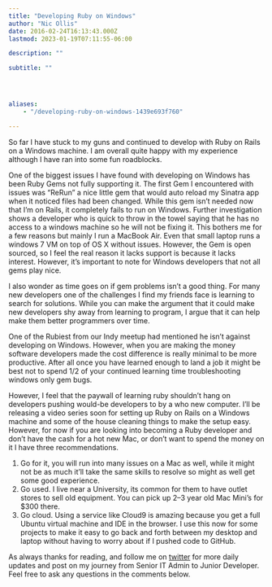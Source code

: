 ```yaml
---
title: "Developing Ruby on Windows"
author: "Nic Ollis"
date: 2016-02-24T16:13:43.000Z
lastmod: 2023-01-19T07:11:55-06:00

description: ""

subtitle: ""




aliases:
    - "/developing-ruby-on-windows-1439e693f760"

---
```


So far I have stuck to my guns and continued to develop with Ruby on Rails on a Windows machine. I am overall quite happy with my experience although I have ran into some fun roadblocks.

One of the biggest issues I have found with developing on Windows has been Ruby Gems not fully supporting it. The first Gem I encountered with issues was “ReRun” a nice little gem that would auto reload my Sinatra app when it noticed files had been changed. While this gem isn’t needed now that I’m on Rails, it completely fails to run on Windows. Further investigation shows a developer who is quick to throw in the towel saying that he has no access to a windows machine so he will not be fixing it. This bothers me for a few reasons but mainly I run a MacBook Air. Even that small laptop runs a windows 7 VM on top of OS X without issues. However, the Gem is open sourced, so I feel the real reason it lacks support is because it lacks interest. However, it’s important to note for Windows developers that not all gems play nice.

I also wonder as time goes on if gem problems isn’t a good thing. For many new developers one of the challenges I find my friends face is learning to search for solutions. While you can make the argument that it could make new developers shy away from learning to program, I argue that it can help make them better programmers over time.

One of the Rubiest from our Indy meetup had mentioned he isn’t against developing on Windows. However, when you are making the money software developers made the cost difference is really minimal to be more productive. After all once you have learned enough to land a job it might be best not to spend 1/2 of your continued learning time troubleshooting windows only gem bugs.

However, I feel that the paywall of learning ruby shouldn’t hang on developers pushing would-be developers to by a who new computer. I’ll be releasing a video series soon for setting up Ruby on Rails on a Windows machine and some of the house cleaning things to make the setup easy. However, for now if you are looking into becoming a Ruby developer and don’t have the cash for a hot new Mac, or don’t want to spend the money on it I have three recommendations.

1.  Go for it, you will run into many issues on a Mac as well, while it might not be as much it’ll take the same skills to resolve so might as well get some good experience.
2.  Go used. I live near a University, its common for them to have outlet stores to sell old equipment. You can pick up 2–3 year old Mac Mini’s for $300 there.
3.  Go cloud. Using a service like Cloud9 is amazing because you get a full Ubuntu virtual machine and IDE in the browser. I use this now for some projects to make it easy to go back and forth between my desktop and laptop without having to worry about if I pushed code to GitHub.

As always thanks for reading, and follow me on [twitter](https://twitter.com/nic_ollis) for more daily updates and post on my journey from Senior IT Admin to Junior Developer. Feel free to ask any questions in the comments below.
